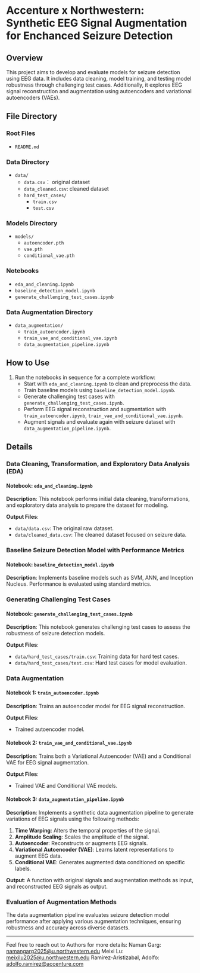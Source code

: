 # Accenture x Northwestern: Synthetic EEG Signal Augmentation for Enchanced Seizure Detection

## Overview

This project aims to develop and evaluate models for seizure detection using EEG data. It includes data cleaning, model training, and testing model robustness through challenging test cases. Additionally, it explores EEG signal reconstruction and augmentation using autoencoders and variational autoencoders (VAEs).


## File Directory

### Root Files
- `README.md`

### Data Directory
- `data/`
  - `data.csv`： original dataset
  - `data_cleaned.csv`: cleaned dataset
  - `hard_test_cases/`
    - `train.csv`
    - `test.csv`

### Models Directory
- `models/`
  - `autoencoder.pth`
  - `vae.pth`
  - `conditional_vae.pth`

### Notebooks
- `eda_and_cleaning.ipynb`
- `baseline_detection_model.ipynb`
- `generate_challenging_test_cases.ipynb`

### Data Augmentation Directory
- `data_augmentation/`
  - `train_autoencoder.ipynb`
  - `train_vae_and_conditional_vae.ipynb` 
  - `data_augmentation_pipeline.ipynb`


## How to Use

1. Run the notebooks in sequence for a complete workflow:
   - Start with `eda_and_cleaning.ipynb` to clean and preprocess the data.
   - Train baseline models using `baseline_detection_model.ipynb`.
   - Generate challenging test cases with `generate_challenging_test_cases.ipynb`.
   - Perform EEG signal reconstruction and augmentation with `train_autoencoder.ipynb`, `train_vae_and_conditional_vae.ipynb`.
   - Augment signals and evaluate again with seizure dataset with `data_augmentation_pipeline.ipynb`.

## Details

### Data Cleaning, Transformation, and Exploratory Data Analysis (EDA)

#### Notebook: `eda_and_cleaning.ipynb`
**Description**: This notebook performs initial data cleaning, transformations, and exploratory data analysis to prepare the dataset for modeling.

**Output Files**:
- `data/data.csv`: The original raw dataset.
- `data/cleaned_data.csv`: The cleaned dataset focused on seizure data.

### Baseline Seizure Detection Model with Performance Metrics

#### Notebook: `baseline_detection_model.ipynb`
**Description**: Implements baseline models such as SVM, ANN, and Inception Nucleus. Performance is evaluated using standard metrics.

### Generating Challenging Test Cases

#### Notebook: `generate_challenging_test_cases.ipynb`
**Description**: This notebook generates challenging test cases to assess the robustness of seizure detection models.

**Output Files**:
- `data/hard_test_cases/train.csv`: Training data for hard test cases.
- `data/hard_test_cases/test.csv`: Hard test cases for model evaluation.

### Data Augmentation

#### Notebook 1: `train_autoencoder.ipynb`
**Description**: Trains an autoencoder model for EEG signal reconstruction.

**Output Files**:
- Trained autoencoder model.

#### Notebook 2: `train_vae_and_conditional_vae.ipynb`
**Description**: Trains both a Variational Autoencoder (VAE) and a Conditional VAE for EEG signal augmentation.

**Output Files**:
- Trained VAE and Conditional VAE models.

#### Notebook 3: `data_augmentation_pipeline.ipynb`
**Description**: Implements a synthetic data augmentation pipeline to generate variations of EEG signals using the following methods:
1. **Time Warping**: Alters the temporal properties of the signal.
2. **Amplitude Scaling**: Scales the amplitude of the signal.
3. **Autoencoder**: Reconstructs or augments EEG signals.
4. **Variational Autoencoder (VAE)**: Learns latent representations to augment EEG data.
5. **Conditional VAE**: Generates augmented data conditioned on specific labels.

**Output**: A function with original signals and augmentation methods as input, and reconstructed EEG signals as output.

### Evaluation of Augmentation Methods

The data augmentation pipeline evaluates seizure detection model performance after applying various augmentation techniques, ensuring robustness and accuracy across diverse datasets.

---

Feel free to reach out to Authors for more details:
Naman Garg: namangarg2025@u.northwestern.edu
Meixi Lu: meixilu2025@u.northwestern.edu
Ramirez-Aristizabal, Adolfo: adolfo.ramirez@accenture.com
